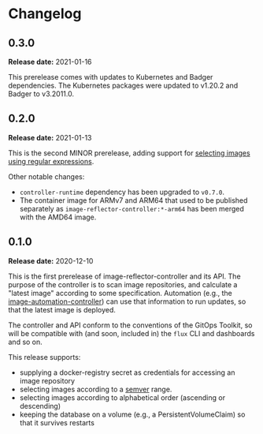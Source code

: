 # Changelog

## 0.3.0

**Release date:** 2021-01-16

This prerelease comes with updates to Kubernetes and Badger dependencies.
The Kubernetes packages were updated to v1.20.2 and Badger to v3.2011.0.

## 0.2.0

**Release date:** 2021-01-13

This is the second MINOR prerelease, adding support for [selecting
images using regular expressions][regex].

Other notable changes:

- `controller-runtime` dependency has been upgraded to `v0.7.0`.
- The container image for ARMv7 and ARM64 that used to be published
  separately as `image-reflector-controller:*-arm64` has been merged
  with the AMD64 image.

[regex]: https://github.com/fluxcd/image-reflector-controller/pull/75

## 0.1.0

**Release date:** 2020-12-10

This is the first prerelease of image-reflector-controller and its
API. The purpose of the controller is to scan image repositories, and
calculate a "latest image" according to some specification. Automation
(e.g., the [image-automation-controller][auto-controller]) can use
that information to run updates, so that the latest image is deployed.

The controller and API conform to the conventions of the GitOps
Toolkit, so will be compatible with (and soon, included in) the `flux`
CLI and dashboards and so on.

This release supports:

 - supplying a docker-registry secret as credentials for accessing an
   image repository
 - selecting images according to a [semver][semver] range.
 - selecting images according to alphabetical order (ascending or
   descending)
 - keeping the database on a volume (e.g., a PersistentVolumeClaim) so
   that it survives restarts

[semver]: https://github.com/Masterminds/semver#basic-comparisons
[auto-controller]: https://github.com/fluxcd/image-automation-controller

